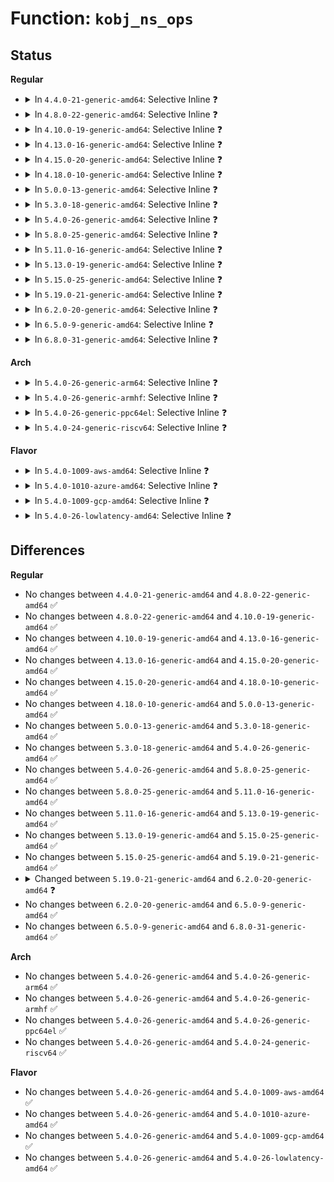 # Function: <code>kobj_ns_ops</code>

## Status
<b>Regular</b>
<ul>
<li>
<details>
<summary>In <code>4.4.0-21-generic-amd64</code>: Selective Inline ❓</summary>

```c
const struct kobj_ns_type_operations * kobj_ns_ops(struct kobject * kobj)
```

```json
{
  "name": "kobj_ns_ops",
  "collision_type": "Unique Global",
  "inline_type": "Selective",
  "funcs": [
    {
      "addr": 18446744071582956144,
      "name": "kobj_ns_ops",
      "external": true,
      "loc": "lib/kobject.c:1008",
      "file": "lib/kobject.c",
      "inline": "not declared, inlined",
      "caller_inline": [
        "lib/kobject.c:kobject_namespace"
      ],
      "caller_func": [
        "lib/kobject_uevent.c:kobj_bcast_filter",
        "lib/kobject_uevent.c:kobj_bcast_filter",
        "lib/kobject_uevent.c:kobject_uevent_env"
      ]
    }
  ],
  "symbols": [
    {
      "addr": 18446744071582959312,
      "name": "kobj_ns_ops",
      "section": ".text",
      "bind": "STB_GLOBAL",
      "size": 38
    }
  ]
}
```
</details>
</li>
<li>
<details>
<summary>In <code>4.8.0-22-generic-amd64</code>: Selective Inline ❓</summary>

```c
const struct kobj_ns_type_operations * kobj_ns_ops(struct kobject * kobj)
```

```json
{
  "name": "kobj_ns_ops",
  "collision_type": "Unique Global",
  "inline_type": "Selective",
  "funcs": [
    {
      "addr": 18446744071583243840,
      "name": "kobj_ns_ops",
      "external": true,
      "loc": "lib/kobject.c:1009",
      "file": "lib/kobject.c",
      "inline": "not declared, inlined",
      "caller_inline": [
        "lib/kobject.c:kobject_namespace"
      ],
      "caller_func": [
        "lib/kobject_uevent.c:kobject_uevent_env",
        "lib/kobject_uevent.c:kobj_bcast_filter",
        "lib/kobject_uevent.c:kobj_bcast_filter"
      ]
    }
  ],
  "symbols": [
    {
      "addr": 18446744071583246736,
      "name": "kobj_ns_ops",
      "section": ".text",
      "bind": "STB_GLOBAL",
      "size": 38
    }
  ]
}
```
</details>
</li>
<li>
<details>
<summary>In <code>4.10.0-19-generic-amd64</code>: Selective Inline ❓</summary>

```c
const struct kobj_ns_type_operations * kobj_ns_ops(struct kobject * kobj)
```

```json
{
  "name": "kobj_ns_ops",
  "collision_type": "Unique Global",
  "inline_type": "Selective",
  "funcs": [
    {
      "addr": 18446744071583359152,
      "name": "kobj_ns_ops",
      "external": true,
      "loc": "lib/kobject.c:1009",
      "file": "lib/kobject.c",
      "inline": "not declared, inlined",
      "caller_inline": [
        "lib/kobject.c:kobject_namespace"
      ],
      "caller_func": [
        "lib/kobject_uevent.c:kobject_uevent_env",
        "lib/kobject_uevent.c:kobj_bcast_filter",
        "lib/kobject_uevent.c:kobj_bcast_filter"
      ]
    }
  ],
  "symbols": [
    {
      "addr": 18446744071583362048,
      "name": "kobj_ns_ops",
      "section": ".text",
      "bind": "STB_GLOBAL",
      "size": 38
    }
  ]
}
```
</details>
</li>
<li>
<details>
<summary>In <code>4.13.0-16-generic-amd64</code>: Selective Inline ❓</summary>

```c
const struct kobj_ns_type_operations * kobj_ns_ops(struct kobject * kobj)
```

```json
{
  "name": "kobj_ns_ops",
  "collision_type": "Unique Global",
  "inline_type": "Selective",
  "funcs": [
    {
      "addr": 18446744071588209496,
      "name": "kobj_ns_ops",
      "external": true,
      "loc": "lib/kobject.c:1012",
      "file": "lib/kobject.c",
      "inline": "not declared, inlined",
      "caller_inline": [
        "lib/kobject.c:kobject_namespace"
      ],
      "caller_func": [
        "lib/kobject_uevent.c:kobject_uevent_env",
        "lib/kobject_uevent.c:kobj_bcast_filter",
        "lib/kobject_uevent.c:kobj_bcast_filter"
      ]
    }
  ],
  "symbols": [
    {
      "addr": 18446744071588212256,
      "name": "kobj_ns_ops",
      "section": ".text",
      "bind": "STB_GLOBAL",
      "size": 38
    }
  ]
}
```
</details>
</li>
<li>
<details>
<summary>In <code>4.15.0-20-generic-amd64</code>: Selective Inline ❓</summary>

```c
const struct kobj_ns_type_operations * kobj_ns_ops(struct kobject * kobj)
```

```json
{
  "name": "kobj_ns_ops",
  "collision_type": "Unique Global",
  "inline_type": "Selective",
  "funcs": [
    {
      "addr": 18446744071588759064,
      "name": "kobj_ns_ops",
      "external": true,
      "loc": "lib/kobject.c:1012",
      "file": "lib/kobject.c",
      "inline": "not declared, inlined",
      "caller_inline": [
        "lib/kobject.c:kobject_namespace"
      ],
      "caller_func": [
        "lib/kobject_uevent.c:kobject_uevent_env",
        "lib/kobject_uevent.c:kobj_bcast_filter",
        "lib/kobject_uevent.c:kobj_bcast_filter"
      ]
    }
  ],
  "symbols": [
    {
      "addr": 18446744071588761824,
      "name": "kobj_ns_ops",
      "section": ".text",
      "bind": "STB_GLOBAL",
      "size": 41
    }
  ]
}
```
</details>
</li>
<li>
<details>
<summary>In <code>4.18.0-10-generic-amd64</code>: Selective Inline ❓</summary>

```c
const struct kobj_ns_type_operations * kobj_ns_ops(struct kobject * kobj)
```

```json
{
  "name": "kobj_ns_ops",
  "collision_type": "Unique Global",
  "inline_type": "Selective",
  "funcs": [
    {
      "addr": 18446744071589137360,
      "name": "kobj_ns_ops",
      "external": true,
      "loc": "lib/kobject.c:1032",
      "file": "lib/kobject.c",
      "inline": "not declared, inlined",
      "caller_inline": [],
      "caller_func": [
        "lib/kobject_uevent.c:kobject_uevent_env",
        "lib/kobject_uevent.c:kobject_uevent_env",
        "lib/kobject_uevent.c:kobject_uevent_env"
      ]
    }
  ],
  "symbols": [
    {
      "addr": 18446744071589140064,
      "name": "kobj_ns_ops",
      "section": ".text",
      "bind": "STB_GLOBAL",
      "size": 41
    }
  ]
}
```
</details>
</li>
<li>
<details>
<summary>In <code>5.0.0-13-generic-amd64</code>: Selective Inline ❓</summary>

```c
const struct kobj_ns_type_operations * kobj_ns_ops(struct kobject * kobj)
```

```json
{
  "name": "kobj_ns_ops",
  "collision_type": "Unique Global",
  "inline_type": "Selective",
  "funcs": [
    {
      "addr": 18446744071589372208,
      "name": "kobj_ns_ops",
      "external": true,
      "loc": "lib/kobject.c:1032",
      "file": "lib/kobject.c",
      "inline": "not declared, inlined",
      "caller_inline": [],
      "caller_func": [
        "lib/kobject_uevent.c:kobject_uevent_env",
        "lib/kobject_uevent.c:kobject_uevent_env",
        "lib/kobject_uevent.c:kobject_uevent_env"
      ]
    }
  ],
  "symbols": [
    {
      "addr": 18446744071589374912,
      "name": "kobj_ns_ops",
      "section": ".text",
      "bind": "STB_GLOBAL",
      "size": 45
    }
  ]
}
```
</details>
</li>
<li>
<details>
<summary>In <code>5.3.0-18-generic-amd64</code>: Selective Inline ❓</summary>

```c
const struct kobj_ns_type_operations * kobj_ns_ops(struct kobject * kobj)
```

```json
{
  "name": "kobj_ns_ops",
  "collision_type": "Unique Global",
  "inline_type": "Selective",
  "funcs": [
    {
      "addr": 18446744071589829232,
      "name": "kobj_ns_ops",
      "external": true,
      "loc": "lib/kobject.c:1063",
      "file": "lib/kobject.c",
      "inline": "not declared, inlined",
      "caller_inline": [],
      "caller_func": [
        "lib/kobject_uevent.c:kobject_uevent_env",
        "lib/kobject_uevent.c:kobject_uevent_env",
        "lib/kobject_uevent.c:kobject_uevent_env"
      ]
    }
  ],
  "symbols": [
    {
      "addr": 18446744071589832064,
      "name": "kobj_ns_ops",
      "section": ".text",
      "bind": "STB_GLOBAL",
      "size": 45
    }
  ]
}
```
</details>
</li>
<li>
<details>
<summary>In <code>5.4.0-26-generic-amd64</code>: Selective Inline ❓</summary>

```c
const struct kobj_ns_type_operations * kobj_ns_ops(struct kobject * kobj)
```

```json
{
  "name": "kobj_ns_ops",
  "collision_type": "Unique Global",
  "inline_type": "Selective",
  "funcs": [
    {
      "addr": 18446744071590055376,
      "name": "kobj_ns_ops",
      "external": true,
      "loc": "lib/kobject.c:1063",
      "file": "lib/kobject.c",
      "inline": "not declared, inlined",
      "caller_inline": [],
      "caller_func": [
        "lib/kobject_uevent.c:kobject_uevent_env",
        "lib/kobject_uevent.c:kobject_uevent_env",
        "lib/kobject_uevent.c:kobject_uevent_env"
      ]
    }
  ],
  "symbols": [
    {
      "addr": 18446744071590058208,
      "name": "kobj_ns_ops",
      "section": ".text",
      "bind": "STB_GLOBAL",
      "size": 45
    }
  ]
}
```
</details>
</li>
<li>
<details>
<summary>In <code>5.8.0-25-generic-amd64</code>: Selective Inline ❓</summary>

```c
const struct kobj_ns_type_operations * kobj_ns_ops(struct kobject * kobj)
```

```json
{
  "name": "kobj_ns_ops",
  "collision_type": "Unique Global",
  "inline_type": "Selective",
  "funcs": [
    {
      "addr": 18446744071585050464,
      "name": "kobj_ns_ops",
      "external": true,
      "loc": "lib/kobject.c:1080",
      "file": "lib/kobject.c",
      "inline": "not declared, inlined",
      "caller_inline": [
        "lib/kobject.c:kobject_namespace"
      ],
      "caller_func": [
        "lib/kobject_uevent.c:kobject_uevent_env",
        "lib/kobject_uevent.c:kobject_uevent_net_broadcast",
        "lib/kobject_uevent.c:kobject_uevent_net_broadcast"
      ]
    }
  ],
  "symbols": [
    {
      "addr": 18446744071585053664,
      "name": "kobj_ns_ops",
      "section": ".text",
      "bind": "STB_GLOBAL",
      "size": 45
    }
  ]
}
```
</details>
</li>
<li>
<details>
<summary>In <code>5.11.0-16-generic-amd64</code>: Selective Inline ❓</summary>

```c
const struct kobj_ns_type_operations * kobj_ns_ops(struct kobject * kobj)
```

```json
{
  "name": "kobj_ns_ops",
  "collision_type": "Unique Global",
  "inline_type": "Selective",
  "funcs": [
    {
      "addr": 18446744071585200256,
      "name": "kobj_ns_ops",
      "external": true,
      "loc": "lib/kobject.c:1077",
      "file": "lib/kobject.c",
      "inline": "not declared, inlined",
      "caller_inline": [
        "lib/kobject.c:kobject_namespace"
      ],
      "caller_func": [
        "lib/kobject_uevent.c:kobject_uevent_env",
        "lib/kobject_uevent.c:kobject_uevent_net_broadcast",
        "lib/kobject_uevent.c:kobject_uevent_net_broadcast"
      ]
    }
  ],
  "symbols": [
    {
      "addr": 18446744071585203456,
      "name": "kobj_ns_ops",
      "section": ".text",
      "bind": "STB_GLOBAL",
      "size": 45
    }
  ]
}
```
</details>
</li>
<li>
<details>
<summary>In <code>5.13.0-19-generic-amd64</code>: Selective Inline ❓</summary>

```c
const struct kobj_ns_type_operations * kobj_ns_ops(struct kobject * kobj)
```

```json
{
  "name": "kobj_ns_ops",
  "collision_type": "Unique Global",
  "inline_type": "Selective",
  "funcs": [
    {
      "addr": 18446744071585083328,
      "name": "kobj_ns_ops",
      "external": true,
      "loc": "lib/kobject.c:1077",
      "file": "lib/kobject.c",
      "inline": "not declared, inlined",
      "caller_inline": [
        "lib/kobject.c:kobject_namespace"
      ],
      "caller_func": [
        "lib/kobject_uevent.c:kobject_uevent_env",
        "lib/kobject_uevent.c:kobject_uevent_net_broadcast",
        "lib/kobject_uevent.c:kobject_uevent_net_broadcast"
      ]
    }
  ],
  "symbols": [
    {
      "addr": 18446744071585086528,
      "name": "kobj_ns_ops",
      "section": ".text",
      "bind": "STB_GLOBAL",
      "size": 45
    }
  ]
}
```
</details>
</li>
<li>
<details>
<summary>In <code>5.15.0-25-generic-amd64</code>: Selective Inline ❓</summary>

```c
const struct kobj_ns_type_operations * kobj_ns_ops(struct kobject * kobj)
```

```json
{
  "name": "kobj_ns_ops",
  "collision_type": "Unique Global",
  "inline_type": "Selective",
  "funcs": [
    {
      "addr": 18446744071585530256,
      "name": "kobj_ns_ops",
      "external": true,
      "loc": "lib/kobject.c:1077",
      "file": "lib/kobject.c",
      "inline": "not declared, inlined",
      "caller_inline": [
        "lib/kobject.c:kobject_namespace"
      ],
      "caller_func": [
        "lib/kobject_uevent.c:kobject_uevent_env",
        "lib/kobject_uevent.c:kobject_uevent_net_broadcast",
        "lib/kobject_uevent.c:kobject_uevent_net_broadcast"
      ]
    }
  ],
  "symbols": [
    {
      "addr": 18446744071585533456,
      "name": "kobj_ns_ops",
      "section": ".text",
      "bind": "STB_GLOBAL",
      "size": 45
    }
  ]
}
```
</details>
</li>
<li>
<details>
<summary>In <code>5.19.0-21-generic-amd64</code>: Selective Inline ❓</summary>

```c
const struct kobj_ns_type_operations * kobj_ns_ops(struct kobject * kobj)
```

```json
{
  "name": "kobj_ns_ops",
  "collision_type": "Unique Global",
  "inline_type": "Selective",
  "funcs": [
    {
      "addr": 18446744071586684128,
      "name": "kobj_ns_ops",
      "external": true,
      "loc": "lib/kobject.c:1045",
      "file": "lib/kobject.c",
      "inline": "not declared, inlined",
      "caller_inline": [
        "lib/kobject.c:kobject_namespace"
      ],
      "caller_func": [
        "lib/kobject_uevent.c:kobject_uevent_env",
        "lib/kobject_uevent.c:kobject_uevent_net_broadcast",
        "lib/kobject_uevent.c:kobject_uevent_net_broadcast"
      ]
    }
  ],
  "symbols": [
    {
      "addr": 18446744071586687312,
      "name": "kobj_ns_ops",
      "section": ".text",
      "bind": "STB_GLOBAL",
      "size": 69
    }
  ]
}
```
</details>
</li>
<li>
<details>
<summary>In <code>6.2.0-20-generic-amd64</code>: Selective Inline ❓</summary>

```c
const struct kobj_ns_type_operations * kobj_ns_ops(const struct kobject * kobj)
```

```json
{
  "name": "kobj_ns_ops",
  "collision_type": "Unique Global",
  "inline_type": "Selective",
  "funcs": [
    {
      "addr": 18446744071595765008,
      "name": "kobj_ns_ops",
      "external": true,
      "loc": "lib/kobject.c:1060",
      "file": "lib/kobject.c",
      "inline": "not declared, inlined",
      "caller_inline": [
        "lib/kobject.c:kobject_namespace"
      ],
      "caller_func": [
        "lib/kobject_uevent.c:kobject_uevent_env",
        "lib/kobject_uevent.c:kobject_uevent_net_broadcast",
        "lib/kobject_uevent.c:kobject_uevent_net_broadcast"
      ]
    }
  ],
  "symbols": [
    {
      "addr": 18446744071595768544,
      "name": "kobj_ns_ops",
      "section": ".text",
      "bind": "STB_GLOBAL",
      "size": 69
    }
  ]
}
```
</details>
</li>
<li>
<details>
<summary>In <code>6.5.0-9-generic-amd64</code>: Selective Inline ❓</summary>

```c
const struct kobj_ns_type_operations * kobj_ns_ops(const struct kobject * kobj)
```

```json
{
  "name": "kobj_ns_ops",
  "collision_type": "Unique Global",
  "inline_type": "Selective",
  "funcs": [
    {
      "addr": 18446744071596289408,
      "name": "kobj_ns_ops",
      "external": true,
      "loc": "lib/kobject.c:1061",
      "file": "lib/kobject.c",
      "inline": "not declared, inlined",
      "caller_inline": [
        "lib/kobject.c:kobject_namespace"
      ],
      "caller_func": [
        "lib/kobject_uevent.c:kobject_uevent_env",
        "lib/kobject_uevent.c:kobject_uevent_net_broadcast",
        "lib/kobject_uevent.c:kobject_uevent_net_broadcast"
      ]
    }
  ],
  "symbols": [
    {
      "addr": 18446744071596292944,
      "name": "kobj_ns_ops",
      "section": ".text",
      "bind": "STB_GLOBAL",
      "size": 69
    }
  ]
}
```
</details>
</li>
<li>
<details>
<summary>In <code>6.8.0-31-generic-amd64</code>: Selective Inline ❓</summary>

```c
const struct kobj_ns_type_operations * kobj_ns_ops(const struct kobject * kobj)
```

```json
{
  "name": "kobj_ns_ops",
  "collision_type": "Unique Global",
  "inline_type": "Selective",
  "funcs": [
    {
      "addr": 18446744071597174272,
      "name": "kobj_ns_ops",
      "external": true,
      "loc": "lib/kobject.c:1069",
      "file": "lib/kobject.c",
      "inline": "not declared, inlined",
      "caller_inline": [
        "lib/kobject.c:kobject_namespace"
      ],
      "caller_func": [
        "lib/kobject_uevent.c:kobject_uevent_env",
        "lib/kobject_uevent.c:kobject_uevent_net_broadcast",
        "lib/kobject_uevent.c:kobject_uevent_net_broadcast"
      ]
    }
  ],
  "symbols": [
    {
      "addr": 18446744071597177904,
      "name": "kobj_ns_ops",
      "section": ".text",
      "bind": "STB_GLOBAL",
      "size": 69
    }
  ]
}
```
</details>
</li>
</ul>
<b>Arch</b>
<ul>
<li>
<details>
<summary>In <code>5.4.0-26-generic-arm64</code>: Selective Inline ❓</summary>

```c
const struct kobj_ns_type_operations * kobj_ns_ops(struct kobject * kobj)
```

```json
{
  "name": "kobj_ns_ops",
  "collision_type": "Unique Global",
  "inline_type": "Selective",
  "funcs": [
    {
      "addr": 18446603336503831936,
      "name": "kobj_ns_ops",
      "external": true,
      "loc": "lib/kobject.c:1063",
      "file": "lib/kobject.c",
      "inline": "not declared, inlined",
      "caller_inline": [],
      "caller_func": [
        "lib/kobject_uevent.c:kobject_uevent_env",
        "lib/kobject_uevent.c:kobject_uevent_env",
        "lib/kobject_uevent.c:kobject_uevent_env"
      ]
    }
  ],
  "symbols": [
    {
      "addr": 18446603336503835392,
      "name": "kobj_ns_ops",
      "section": ".text",
      "bind": "STB_GLOBAL",
      "size": 56
    }
  ]
}
```
</details>
</li>
<li>
<details>
<summary>In <code>5.4.0-26-generic-armhf</code>: Selective Inline ❓</summary>

```c
const struct kobj_ns_type_operations * kobj_ns_ops(struct kobject * kobj)
```

```json
{
  "name": "kobj_ns_ops",
  "collision_type": "Unique Global",
  "inline_type": "Selective",
  "funcs": [
    {
      "addr": 3236451524,
      "name": "kobj_ns_ops",
      "external": true,
      "loc": "lib/kobject.c:1063",
      "file": "lib/kobject.c",
      "inline": "not declared, inlined",
      "caller_inline": [],
      "caller_func": [
        "lib/kobject_uevent.c:kobject_uevent_env",
        "lib/kobject_uevent.c:kobject_uevent_env",
        "lib/kobject_uevent.c:kobject_uevent_env"
      ]
    }
  ],
  "symbols": [
    {
      "addr": 3236454596,
      "name": "kobj_ns_ops",
      "section": ".text",
      "bind": "STB_GLOBAL",
      "size": 64
    }
  ]
}
```
</details>
</li>
<li>
<details>
<summary>In <code>5.4.0-26-generic-ppc64el</code>: Selective Inline ❓</summary>

```c
const struct kobj_ns_type_operations * kobj_ns_ops(struct kobject * kobj)
```

```json
{
  "name": "kobj_ns_ops",
  "collision_type": "Unique Global",
  "inline_type": "Selective",
  "funcs": [
    {
      "addr": 13835058055297680256,
      "name": "kobj_ns_ops",
      "external": true,
      "loc": "lib/kobject.c:1063",
      "file": "lib/kobject.c",
      "inline": "not declared, inlined",
      "caller_inline": [],
      "caller_func": [
        "lib/kobject_uevent.c:kobject_uevent_env",
        "lib/kobject_uevent.c:kobject_uevent_env",
        "lib/kobject_uevent.c:kobject_uevent_env"
      ]
    }
  ],
  "symbols": [
    {
      "addr": 13835058055297684560,
      "name": "kobj_ns_ops",
      "section": ".text",
      "bind": "STB_GLOBAL",
      "size": 104
    }
  ]
}
```
</details>
</li>
<li>
<details>
<summary>In <code>5.4.0-24-generic-riscv64</code>: Selective Inline ❓</summary>

```c
const struct kobj_ns_type_operations * kobj_ns_ops(struct kobject * kobj)
```

```json
{
  "name": "kobj_ns_ops",
  "collision_type": "Unique Global",
  "inline_type": "Selective",
  "funcs": [
    {
      "addr": 18446743936279724744,
      "name": "kobj_ns_ops",
      "external": true,
      "loc": "lib/kobject.c:1063",
      "file": "lib/kobject.c",
      "inline": "not declared, inlined",
      "caller_inline": [],
      "caller_func": [
        "lib/kobject_uevent.c:kobject_uevent_env",
        "lib/kobject_uevent.c:kobject_uevent_env",
        "lib/kobject_uevent.c:kobject_uevent_env"
      ]
    }
  ],
  "symbols": [
    {
      "addr": 18446743936279727302,
      "name": "kobj_ns_ops",
      "section": ".text",
      "bind": "STB_GLOBAL",
      "size": 36
    }
  ]
}
```
</details>
</li>
</ul>
<b>Flavor</b>
<ul>
<li>
<details>
<summary>In <code>5.4.0-1009-aws-amd64</code>: Selective Inline ❓</summary>

```c
const struct kobj_ns_type_operations * kobj_ns_ops(struct kobject * kobj)
```

```json
{
  "name": "kobj_ns_ops",
  "collision_type": "Unique Global",
  "inline_type": "Selective",
  "funcs": [
    {
      "addr": 18446744071589657632,
      "name": "kobj_ns_ops",
      "external": true,
      "loc": "lib/kobject.c:1063",
      "file": "lib/kobject.c",
      "inline": "not declared, inlined",
      "caller_inline": [],
      "caller_func": [
        "lib/kobject_uevent.c:kobject_uevent_env",
        "lib/kobject_uevent.c:kobject_uevent_env",
        "lib/kobject_uevent.c:kobject_uevent_env"
      ]
    }
  ],
  "symbols": [
    {
      "addr": 18446744071589660464,
      "name": "kobj_ns_ops",
      "section": ".text",
      "bind": "STB_GLOBAL",
      "size": 45
    }
  ]
}
```
</details>
</li>
<li>
<details>
<summary>In <code>5.4.0-1010-azure-amd64</code>: Selective Inline ❓</summary>

```c
const struct kobj_ns_type_operations * kobj_ns_ops(struct kobject * kobj)
```

```json
{
  "name": "kobj_ns_ops",
  "collision_type": "Unique Global",
  "inline_type": "Selective",
  "funcs": [
    {
      "addr": 18446744071589383456,
      "name": "kobj_ns_ops",
      "external": true,
      "loc": "lib/kobject.c:1063",
      "file": "lib/kobject.c",
      "inline": "not declared, inlined",
      "caller_inline": [],
      "caller_func": [
        "lib/kobject_uevent.c:kobject_uevent_env",
        "lib/kobject_uevent.c:kobject_uevent_env",
        "lib/kobject_uevent.c:kobject_uevent_env"
      ]
    }
  ],
  "symbols": [
    {
      "addr": 18446744071589386288,
      "name": "kobj_ns_ops",
      "section": ".text",
      "bind": "STB_GLOBAL",
      "size": 45
    }
  ]
}
```
</details>
</li>
<li>
<details>
<summary>In <code>5.4.0-1009-gcp-amd64</code>: Selective Inline ❓</summary>

```c
const struct kobj_ns_type_operations * kobj_ns_ops(struct kobject * kobj)
```

```json
{
  "name": "kobj_ns_ops",
  "collision_type": "Unique Global",
  "inline_type": "Selective",
  "funcs": [
    {
      "addr": 18446744071590101008,
      "name": "kobj_ns_ops",
      "external": true,
      "loc": "lib/kobject.c:1063",
      "file": "lib/kobject.c",
      "inline": "not declared, inlined",
      "caller_inline": [],
      "caller_func": [
        "lib/kobject_uevent.c:kobject_uevent_env",
        "lib/kobject_uevent.c:kobject_uevent_env",
        "lib/kobject_uevent.c:kobject_uevent_env"
      ]
    }
  ],
  "symbols": [
    {
      "addr": 18446744071590103840,
      "name": "kobj_ns_ops",
      "section": ".text",
      "bind": "STB_GLOBAL",
      "size": 45
    }
  ]
}
```
</details>
</li>
<li>
<details>
<summary>In <code>5.4.0-26-lowlatency-amd64</code>: Selective Inline ❓</summary>

```c
const struct kobj_ns_type_operations * kobj_ns_ops(struct kobject * kobj)
```

```json
{
  "name": "kobj_ns_ops",
  "collision_type": "Unique Global",
  "inline_type": "Selective",
  "funcs": [
    {
      "addr": 18446744071590151312,
      "name": "kobj_ns_ops",
      "external": true,
      "loc": "lib/kobject.c:1063",
      "file": "lib/kobject.c",
      "inline": "not declared, inlined",
      "caller_inline": [],
      "caller_func": [
        "lib/kobject_uevent.c:kobject_uevent_env",
        "lib/kobject_uevent.c:kobject_uevent_env",
        "lib/kobject_uevent.c:kobject_uevent_env"
      ]
    }
  ],
  "symbols": [
    {
      "addr": 18446744071590154144,
      "name": "kobj_ns_ops",
      "section": ".text",
      "bind": "STB_GLOBAL",
      "size": 45
    }
  ]
}
```
</details>
</li>
</ul>

## Differences
<b>Regular</b>
<ul>
<li>
No changes between <code>4.4.0-21-generic-amd64</code> and <code>4.8.0-22-generic-amd64</code> ✅
</li>
<li>
No changes between <code>4.8.0-22-generic-amd64</code> and <code>4.10.0-19-generic-amd64</code> ✅
</li>
<li>
No changes between <code>4.10.0-19-generic-amd64</code> and <code>4.13.0-16-generic-amd64</code> ✅
</li>
<li>
No changes between <code>4.13.0-16-generic-amd64</code> and <code>4.15.0-20-generic-amd64</code> ✅
</li>
<li>
No changes between <code>4.15.0-20-generic-amd64</code> and <code>4.18.0-10-generic-amd64</code> ✅
</li>
<li>
No changes between <code>4.18.0-10-generic-amd64</code> and <code>5.0.0-13-generic-amd64</code> ✅
</li>
<li>
No changes between <code>5.0.0-13-generic-amd64</code> and <code>5.3.0-18-generic-amd64</code> ✅
</li>
<li>
No changes between <code>5.3.0-18-generic-amd64</code> and <code>5.4.0-26-generic-amd64</code> ✅
</li>
<li>
No changes between <code>5.4.0-26-generic-amd64</code> and <code>5.8.0-25-generic-amd64</code> ✅
</li>
<li>
No changes between <code>5.8.0-25-generic-amd64</code> and <code>5.11.0-16-generic-amd64</code> ✅
</li>
<li>
No changes between <code>5.11.0-16-generic-amd64</code> and <code>5.13.0-19-generic-amd64</code> ✅
</li>
<li>
No changes between <code>5.13.0-19-generic-amd64</code> and <code>5.15.0-25-generic-amd64</code> ✅
</li>
<li>
No changes between <code>5.15.0-25-generic-amd64</code> and <code>5.19.0-21-generic-amd64</code> ✅
</li>
<li>
<details>
<summary>Changed between <code>5.19.0-21-generic-amd64</code> and <code>6.2.0-20-generic-amd64</code> ❓</summary>
<ul>
<li>
<b>Param type changed. </b>
<code>struct kobject * kobj</code> ➡️ <code>const struct kobject * kobj</code>
</li>
</ul>
</details>
</li>
<li>
No changes between <code>6.2.0-20-generic-amd64</code> and <code>6.5.0-9-generic-amd64</code> ✅
</li>
<li>
No changes between <code>6.5.0-9-generic-amd64</code> and <code>6.8.0-31-generic-amd64</code> ✅
</li>
</ul>
<b>Arch</b>
<ul>
<li>
No changes between <code>5.4.0-26-generic-amd64</code> and <code>5.4.0-26-generic-arm64</code> ✅
</li>
<li>
No changes between <code>5.4.0-26-generic-amd64</code> and <code>5.4.0-26-generic-armhf</code> ✅
</li>
<li>
No changes between <code>5.4.0-26-generic-amd64</code> and <code>5.4.0-26-generic-ppc64el</code> ✅
</li>
<li>
No changes between <code>5.4.0-26-generic-amd64</code> and <code>5.4.0-24-generic-riscv64</code> ✅
</li>
</ul>
<b>Flavor</b>
<ul>
<li>
No changes between <code>5.4.0-26-generic-amd64</code> and <code>5.4.0-1009-aws-amd64</code> ✅
</li>
<li>
No changes between <code>5.4.0-26-generic-amd64</code> and <code>5.4.0-1010-azure-amd64</code> ✅
</li>
<li>
No changes between <code>5.4.0-26-generic-amd64</code> and <code>5.4.0-1009-gcp-amd64</code> ✅
</li>
<li>
No changes between <code>5.4.0-26-generic-amd64</code> and <code>5.4.0-26-lowlatency-amd64</code> ✅
</li>
</ul>
